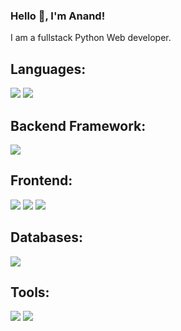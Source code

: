 ### Hello 👋, I'm Anand!

I am a fullstack Python Web developer. 

## Languages:
<p>
<img src="https://img.shields.io/badge/Python-FFD43B?style=for-the-badge&logo=python&logoColor=blue" />
<img src="https://img.shields.io/badge/JavaScript-323330?style=for-the-badge&logo=javascript&logoColor=F7DF1E" />
</p>

## Backend Framework:
<p>
<img src="https://img.shields.io/badge/django-239120?style=for-the-badge&logo=django&logoColor=F7DF1E" />
</p>

## Frontend:
<p>
<img src="https://img.shields.io/badge/HTML5-E34F26?style=for-the-badge&logo=html5&logoColor=white" />
<img src="https://img.shields.io/badge/CSS3-1572B6?style=for-the-badge&logo=css3&logoColor=white" />
<img src="https://img.shields.io/badge/Bootstrap-563D7C?style=for-the-badge&logo=bootstrap&logoColor=white" />
</p>

## Databases:
<p>
<img src="https://img.shields.io/badge/MySQL-005C84?style=for-the-badge&logo=mysql&logoColor=white" />
</p>

## Tools:
<p>
<img src="https://img.shields.io/badge/GitHub-100000?style=for-the-badge&logo=github&logoColor=white" />
<img src="https://img.shields.io/badge/VSCode-0078D4?style=for-the-badge&logo=visual%20studio%20code&logoColor=white" />
</p>
